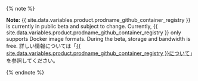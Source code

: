 {% note %}

**Note:** {{ site.data.variables.product.prodname_github_container_registry }} is currently in public beta and subject to change. Currently, {{ site.data.variables.product.prodname_github_container_registry }} only supports Docker image formats. During the beta, storage and bandwidth is free. 詳しい情報については「[{{ site.data.variables.product.prodname_github_container_registry }}について](/packages/getting-started-with-github-container-registry/about-github-container-registry)」を参照してください。

{% endnote %}
